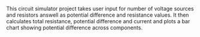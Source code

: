 This circuit simulator project takes user input for number of voltage sources and resistors answell as potential difference and resistance values. It then calculates total resistance, potential difference and current and plots a bar chart showing potential difference across components.
